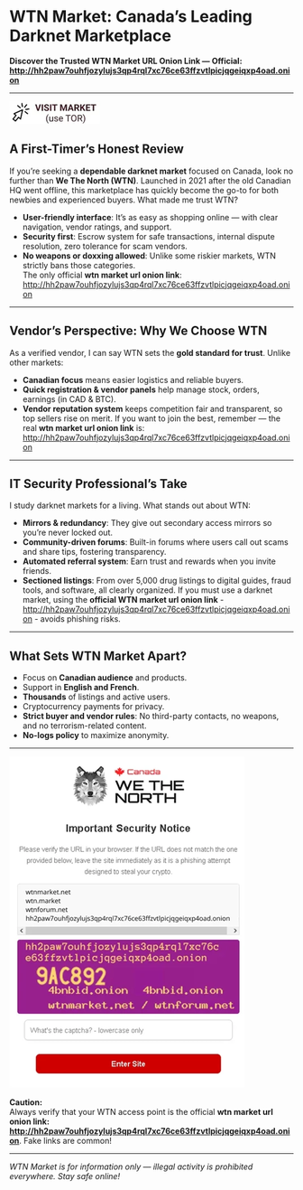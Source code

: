 # WTN Market: Canada’s Leading Darknet Marketplace  
**Discover the Trusted WTN Market URL Onion Link — Official: http://hh2paw7ouhfjozylujs3qp4rql7xc76ce63ffzvtlpicjqgeiqxp4oad.onion**

---


[![img](/samples/piece.webp)](http://hh2paw7ouhfjozylujs3qp4rql7xc76ce63ffzvtlpicjqgeiqxp4oad.onion)


## A First-Timer’s Honest Review  
If you’re seeking a **dependable darknet market** focused on Canada, look no further than **We The North (WTN)**. Launched in 2021 after the old Canadian HQ went offline, this marketplace has quickly become the go-to for both newbies and experienced buyers. What made me trust WTN?  
- **User-friendly interface**: It’s as easy as shopping online — with clear navigation, vendor ratings, and support.  
- **Security first**: Escrow system for safe transactions, internal dispute resolution, zero tolerance for scam vendors.  
- **No weapons or doxxing allowed**: Unlike some riskier markets, WTN strictly bans those categories.  
The only official **wtn market url onion link**: http://hh2paw7ouhfjozylujs3qp4rql7xc76ce63ffzvtlpicjqgeiqxp4oad.onion

---

## Vendor’s Perspective: Why We Choose WTN  
As a verified vendor, I can say WTN sets the **gold standard for trust**. Unlike other markets:
- **Canadian focus** means easier logistics and reliable buyers.
- **Quick registration & vendor panels** help manage stock, orders, earnings (in CAD & BTC).
- **Vendor reputation system** keeps competition fair and transparent, so top sellers rise on merit.
If you want to join the best, remember — the real **wtn market url onion link** is: http://hh2paw7ouhfjozylujs3qp4rql7xc76ce63ffzvtlpicjqgeiqxp4oad.onion

---

## IT Security Professional’s Take  
I study darknet markets for a living. What stands out about WTN:  
- **Mirrors & redundancy**: They give out secondary access mirrors so you’re never locked out.  
- **Community-driven forums**: Built-in forums where users call out scams and share tips, fostering transparency.  
- **Automated referral system**: Earn trust and rewards when you invite friends.
- **Sectioned listings**: From over 5,000 drug listings to digital guides, fraud tools, and software, all clearly organized.
If you must use a darknet market, using the **official WTN market url onion link** - http://hh2paw7ouhfjozylujs3qp4rql7xc76ce63ffzvtlpicjqgeiqxp4oad.onion - avoids phishing risks.

---

## What Sets WTN Market Apart?  
- Focus on **Canadian audience** and products.
- Support in **English and French**.
- **Thousands** of listings and active users.
- Cryptocurrency payments for privacy.
- **Strict buyer and vendor rules**: No third-party contacts, no weapons, and no terrorism-related content.
- **No-logs policy** to maximize anonymity.

---

[![img](/samples/normal.webp)](http://hh2paw7ouhfjozylujs3qp4rql7xc76ce63ffzvtlpicjqgeiqxp4oad.onion)


**Caution:**  
Always verify that your WTN access point is the official **wtn market url onion link: http://hh2paw7ouhfjozylujs3qp4rql7xc76ce63ffzvtlpicjqgeiqxp4oad.onion**. Fake links are common!

---
*WTN Market is for information only — illegal activity is prohibited everywhere. Stay safe online!*